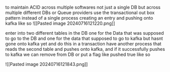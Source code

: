 to maintain ACID across multiple softwares not just a single DB but across multiple different DBs or Queue providers
use the transactional out box pattern
instead of a single process creating an entry and pushing onto kafka
like so
![[Pasted image 20240716121220.png]]

enter into two different tables in the DB one for the Data that was supposed to go to the DB and one for the data that supposed to go to kafka but hasnt gone onto kafka yet and do this in a transaction
have another process that reads the second table and pushes onto kafka, and if it successfully pushes to kafka we can remove from DB or put a flag like pushed true
like so

![[Pasted image 20240716121843.png]]
